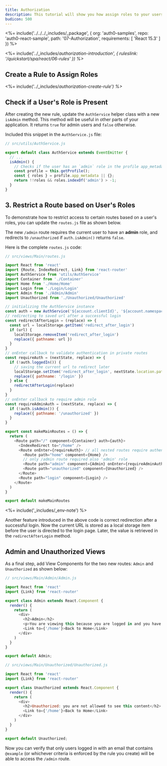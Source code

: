 ```yaml
---
title: Authorization
description: This tutorial will show you how assign roles to your users, and use those claims to authorize or deny a user to access certain routes in the app.
budicon: 500
---
```


<%= include('../../../_includes/_package', {
  org: 'auth0-samples',
  repo: 'auth0-react-sample',
  path: '07-Authorization',
  requirements: [
    'React 15.3'
  ]
}) %>

<%= include('../_includes/_authorization-introduction', { ruleslink: '/quickstart/spa/react/06-rules' }) %>_

## Create a Rule to Assign Roles

<%= include('../_includes/_authorization-create-rule') %>_

## Check if a User's Role is Present

After creating the new rule, update the `AuthService` helper class with a new `isAdmin` method. This method will be useful in other parts of your application. It returns `true` for admin users and `false` otherwise.

Included this snippet in the `AuthService.js` file:

```javascript
// src/utils/AuthService.js

export default class AuthService extends EventEmitter {
  // ...
  isAdmin() {
    // Checks if the user has an `admin` role in the profile app_metadata
    const profile = this.getProfile();
    const { roles } = profile.app_metadata || {};
    return !!roles && roles.indexOf('admin') > -1;
  }
}
```

## 3. Restrict a Route based on User's Roles

To demonstrate how to restrict access to certain routes based on a user's roles, you can update the `routes.js` file as shown below.

The new `/admin` route requires the current user to have an __admin__ role, and redirects to `/unauthorized` if `auth.isAdmin()` returns `false`.

Here is the complete `routes.js` code:

```javascript
// src/views/Main/routes.js

import React from 'react'
import {Route, IndexRedirect, Link} from 'react-router'
import AuthService from 'utils/AuthService'
import Container from './Container'
import Home from './Home/Home'
import Login from './Login/Login'
import Admin from './Admin/Admin'
import Unauthorized from './Unauthorized/Unauthorized'

// initializing the AuthService instance
const auth = new AuthService('${account.clientId}', '${account.namespace}');
// redirecting to saved url after a successful login
const redirectAfterLogin = (replace) => {
  const url = localStorage.getItem('redirect_after_login')
  if (url) {
    localStorage.removeItem('redirect_after_login')
    replace({ pathname: url })
  }
}
// onEnter callback to validate authentication in private routes
const requireAuth = (nextState, replace) => {
  if (!auth.loggedIn()) {
    // saving the current url to redirect later
    localStorage.setItem('redirect_after_login', nextState.location.pathname)
    replace({ pathname: '/login' })
  } else {
    redirectAfterLogin(replace)
  }
}
// onEnter callback to require admin role
const requireAdminAuth = (nextState, replace) => {
  if (!auth.isAdmin()) {
    replace({ pathname: '/unauthorized' })
  }
}

export const makeMainRoutes = () => {
  return (
    <Route path="/" component={Container} auth={auth}>
      <IndexRedirect to="/home" />
      <Route onEnter={requireAuth}> // all nested routes require authentication
        <Route path="home" component={Home} />
        // only /admin route required also 'admin' role
        <Route path="admin" component={Admin} onEnter={requireAdminAuth} />
        <Route path="unauthorized" component={Unauthorized} />
      </Route>
      <Route path="login" component={Login} />
    </Route>
  )
}

export default makeMainRoutes
```

<%= include('_includes/_env-note') %>

Another feature introduced in the above code is correct redirection after a successful login. Now the current URL is stored as a local storage item before the user is directed to the login page. Later, the value is retrieved in the `redirectAfterLogin` method.

## Admin and Unauthorized Views

As a final step, add View Components for the two new routes: `Admin` and `Unauthorized` as shown below:

```javascript
// src/views/Main/Admin/Admin.js

import React from 'react'
import {Link} from 'react-router'

export class Admin extends React.Component {
  render() {
    return (
      <div>
        <h2>Admin</h2>
        <p>You are viewing this because you are logged in and you have 'admin' role</p>
        <Link to={'/home'}>Back to Home</Link>
      </div>
    )
  }
}

export default Admin;
```

```javascript
// src/views/Main/Unauthorized/Unauthorized.js

import React from 'react'
import {Link} from 'react-router'

export class Unauthorized extends React.Component {
  render() {
    return (
      <div>
        <h2>Unauthorized: you are not allowed to see this content</h2>
        <Link to={'/home'}>Back to Home</Link>
      </div>
    )
  }
}

export default Unauthorized;
```

Now you can verify that only users logged in with an email that contains `@example` (or whichever criteria is enforced by the rule you create) will be able to access the `/admin` route.

